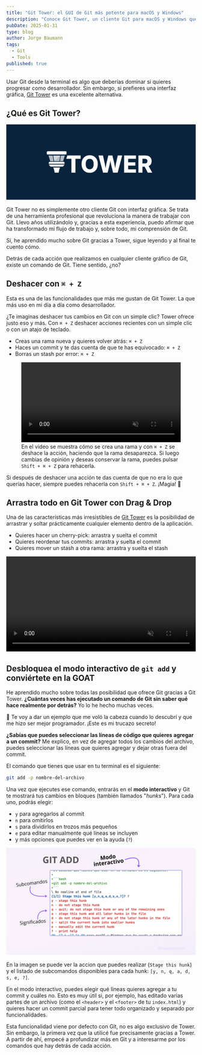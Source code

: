 ```yaml
---
title: "Git Tower: el GUI de Git más potente para macOS y Windows"
description: "Conoce Git Tower, un cliente Git para macOS y Windows que te ayuda a trabajar con repositorios Git de forma sencilla y que te hará ser mejor programador."
pubDate: 2025-01-31
type: blog
author: Jorge Baumann
tags:
  - Git
  - Tools
published: true
---
```


Usar Git desde la terminal es algo que deberías dominar si quieres progresar como desarrollador. Sin embargo, si prefieres una interfaz gráfica, [Git Tower](https://www.git-tower.com/?via=baumannzone) es una excelente alternativa.

## ¿Qué es Git Tower?

[![Git Tower](../../assets/blog/tower/logo.png)](https://www.git-tower.com/?via=baumannzone)

Git Tower no es simplemente otro cliente Git con interfaz gráfica. Se trata de una herramienta profesional que revoluciona la manera de trabajar con Git. Llevo años utilizándolo y, gracias a esta experiencia, puedo afirmar que ha transformado mi flujo de trabajo y, sobre todo, mi comprensión de Git.

Sí, he aprendido mucho sobre Git gracias a Tower, sigue leyendo y al final te cuento cómo.

Detrás de cada acción que realizamos en cualquier cliente gráfico de Git, existe un comando de Git. Tiene sentido, ¿no?

## Deshacer con `⌘ + Z`

Esta es una de las funcionalidades que más me gustan de Git Tower. La que más uso en mi día a día como desarrollador.

¿Te imaginas deshacer tus cambios en Git con un simple clic? Tower ofrece justo eso y más. Con `⌘ + Z` deshacer acciones recientes con un simple clic o con un atajo de teclado.

- Creas una rama nueva y quieres volver atrás: `⌘ + Z`
- Haces un commit y te das cuenta de que te has equivocado: `⌘ + Z`
- Borras un stash por error: `⌘ + Z`

<figure  >
<video width="100%" controls loop autoplay muted>
  <source src="https://res.cloudinary.com/baumannzone/video/upload/v1738190748/BlogBaumannzone.dev/git-tower-cmd-z.mp4" type="video/mp4">
</video>
<figcaption>En el video se muestra cómo se crea una rama y con <code>⌘ + Z</code> se deshace la acción, haciendo que la rama desaparezca. Si luego cambias de opinión y deseas conservar la rama, puedes pulsar <code>Shift + ⌘ + Z</code> para rehacerla.</figcaption>
</figure>

Si después de deshacer una acción te das cuenta de que no era lo que querías hacer, siempre puedes rehacerla con `Shift + ⌘ + Z`. ¡Magia! 🔮

## Arrastra todo en Git Tower con Drag & Drop

Una de las características más irresistibles de [Git Tower](https://www.git-tower.com/?via=baumannzone) es la posibilidad de arrastrar y soltar prácticamente cualquier elemento dentro de la aplicación.

- Quieres hacer un cherry-pick: arrastra y suelta el commit
- Quieres reordenar tus commits: arrastra y suelta el commit
- Quieres mover un stash a otra rama: arrastra y suelta el stash

<video width="100%" controls loop autoplay muted>
  <source src="https://res.cloudinary.com/baumannzone/video/upload/v1738259325/BlogBaumannzone.dev/git-tower-drag-and-drop.mp4" type="video/mp4">
</video>

## Desbloquea el modo interactivo de `git add` y conviértete en la GOAT

He aprendido mucho sobre todas las posibilidad que ofrece Git gracias a Git Tower. **¿Cuántas veces has ejecutado un comando de Git sin saber qué hace realmente por detrás?** Yo lo he hecho muchas veces.

🤯 Te voy a dar un ejemplo que me voló la cabeza cuando lo descubrí y que me hizo ser mejor programador. ¡Este es mi trucazo secreto!

**¿Sabías que puedes seleccionar las líneas de código que quieres agregar a un commit?** Me explico, en vez de agregar todos los cambios del archivo, puedes seleccionar las líneas que quieres agregar y dejar otras fuera del commit.

El comando que tienes que usar en tu terminal es el siguiente:

```bash
git add -p nombre-del-archivo
```

Una vez que ejecutes ese comando, entrarás en el **modo interactivo** y Git te mostrará tus cambios en bloques (también llamados "_hunks_"). Para cada uno, podrás elegir:

- `y` para agregarlos al commit
- `n` para omitirlos
- `s` para dividirlos en trozos más pequeños
- `e` para editar manualmente qué líneas se incluyen
- y más opciones que puedes ver en la ayuda (`?`)

[![Git Tower](../../assets/blog/tower/git-add.png)](https://www.git-tower.com/?via=baumannzone)

En la imagen se puede ver la accion que puedes realizar (`Stage this hunk`) y el listado de subcomandos disponibles para cada hunk: `[y, n, q, a, d, s, e, ?]`.

En el modo interactivo, puedes elegir qué líneas quieres agregar a tu commit y cuáles no. Esto es muy útil si, por ejemplo, has editado varias partes de un archivo (como el `<header>` y el `<footer>` de tu `index.html`) y quieres hacer un commit parcial para tener todo organizado y separado por funcionalidades.

Esta funcionalidad viene por defecto con Git, no es algo exclusivo de Tower. Sin embargo, la primera vez que la utilicé fue precisamente gracias a Tower. A partir de ahí, empecé a profundizar más en Git y a interesarme por los comandos que hay detrás de cada acción.
